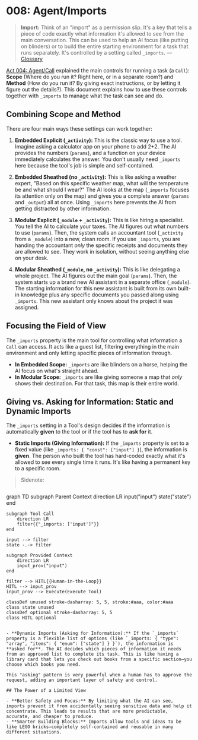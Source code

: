 # 008: Agent/Imports

> **Import:** Think of an "import" as a permission slip. It's a key that tells a piece of code exactly what information it's allowed to see from the main conversation. This can be used to help an AI focus (like putting on blinders) or to build the entire starting environment for a task that runs separately. It's controlled by a setting called `_imports`. — [Glossary](./000_glossary.md)

[Act 004: Agent/Call](./004_agent_call.md) explained the main controls for running a task (a `Call`): **Scope** (Where do you run it? Right here, or in a separate room?) and **Method** (How do you run it? By giving exact instructions, or by letting it figure out the details?). This document explains how to use these controls together with `_imports` to manage what the task can see and do.

## Combining Scope and Method

There are four main ways these settings can work together:

1.  **Embedded Explicit (`_activity`):** This is the classic way to use a tool. Imagine asking a calculator app on your phone to add 2+2. The AI provides the numbers (`params`), and a function on your device immediately calculates the answer. You don't usually need `_imports` here because the tool's job is simple and self-contained.

2.  **Embedded Sheathed (no `_activity`):** This is like asking a weather expert, "Based on this specific weather map, what will the temperature be and what should I wear?" The AI looks at the map (`_imports` focuses its attention only on the map) and gives you a complete answer (`params` and `_output`) all at once. Using `_imports` here prevents the AI from getting distracted by other information.

3.  **Modular Explicit (`_module` + `_activity`):** This is like hiring a specialist. You tell the AI to calculate your taxes. The AI figures out what numbers to use (`params`). Then, the system calls an accountant tool (`_activity` from a `_module`) into a new, clean room. If you use `_imports`, you are handing the accountant *only* the specific receipts and documents they are allowed to see. They work in isolation, without seeing anything else on your desk.

4.  **Modular Sheathed (`_module`, no `_activity`):** This is like delegating a whole project. The AI figures out the main goal (`params`). Then, the system starts up a brand new AI assistant in a separate office (`_module`). The starting information for this new assistant is built from its own built-in knowledge plus any specific documents you passed along using `_imports`. This new assistant only knows about the project it was assigned.

## Focusing the Field of View

The `_imports` property is the main tool for controlling what information a `Call` can access. It acts like a guest list, filtering everything in the main environment and only letting specific pieces of information through.

- **In Embedded Scope:** `_imports` are like blinders on a horse, helping the AI focus on what's straight ahead.
- **In Modular Scope:** `_imports` are like giving someone a map that *only* shows their destination. For that task, this map is their entire world.

## Giving vs. Asking for Information: Static and Dynamic Imports

The `_imports` setting in a Tool's design decides if the information is automatically **given** to the tool or if the tool has to **ask for** it.

- **Static Imports (Giving Information):** If the `_imports` property is set to a fixed value (like `_imports: { "const": ["input"] }`), the information is **given**. The person who built the tool has hard-coded exactly what it's allowed to see every single time it runs. It's like having a permanent key to a specific room.

> Sidenote:
> 
> ```mermaid
graph TD
    subgraph Parent Context
        direction LR
        input("input")
        state("state")
    end

    subgraph Tool Call
        direction LR
        filter{{"_imports: ['input']"}}
    end

    input --> filter
    state -.-> filter

    subgraph Provided Context
        direction LR
        input_prov("input")
    end

    filter --> HITL{{Human-in-the-Loop}}
    HITL --> input_prov
    input_prov --> Execute(Execute Tool)

    classDef unused stroke-dasharray: 5, 5, stroke:#aaa, color:#aaa
    class state unused
    classDef optional stroke-dasharray: 5, 5
    class HITL optional
```

- **Dynamic Imports (Asking for Information):** If the `_imports` property is a flexible list of options (like `_imports: { "type": "array", "items": { "enum": ["state"] } }`), the information is **asked for**. The AI decides which pieces of information it needs from an approved list to complete its task. This is like having a library card that lets you check out books from a specific section—you choose which books you need.

This "asking" pattern is very powerful when a human has to approve the request, adding an important layer of safety and control.

## The Power of a Limited View

- **Better Safety and Focus:** By limiting what the AI can see, imports prevent it from accidentally seeing sensitive data and help it concentrate. This leads to results that are more predictable, accurate, and cheaper to produce.
- **Smarter Building Blocks:** Imports allow tools and ideas to be like LEGO bricks—completely self-contained and reusable in many different situations.